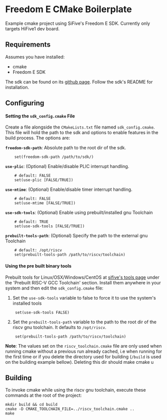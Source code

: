 Freedom E CMake Boilerplate
===========================

Example cmake project using SiFive's Freedom E SDK. Currently only targets HiFive1
dev board.

## Requirements

Assumes you have installed:

* cmake
* Freedom E SDK

The sdk can be found on its [github page][0]. Follow the sdk's README for installation.

## Configuring

#### Setting the `sdk_config.cmake` File

Create a file alongside the `CMakeLists.txt` file named `sdk_config.cmake`. This file will
hold the path to the sdk and options to enable features in the build process. The options are:

**`freedom-sdk-path`**: Absolute path to the root dir of the sdk.

        set(freedom-sdk-path /path/to/sdk/)

**`use-plic`**: (Optional) Enable/disable PLIC interrupt handling.

		# default: FALSE
        set(use-plic [FALSE/TRUE])

**`use-mtime`**: (Optional) Enable/disable timer interrupt handling.

		# default: FALSE
        set(use-mtime [FALSE/TRUE])

**`use-sdk-tools`**: (Optional) Enable using prebuilt/installed gnu Toolchain

		# default: TRUE
		set(use-sdk-tools [FALSE/TRUE])

**`prebuilt-tools-path`**: (Optional) Specify the path to the external gnu Toolchain

		# default: /opt/riscv
		set(prebuilt-tools-path /path/to/riscv/toolchain)
		
#### Using the pre built binary tools

Prebuilt tools for Linux/OSX/Windows/CentOS at [sifive's tools page][1] under the
'Prebuilt RISC-V GCC Toolchain' section. Install them anywhere in your system and
then edit the `sdk_config.cmake` file:

1. Set the `use-sdk-tools` variable to false to force it to use the system's
installed tools

        set(use-sdk-tools FALSE)

2. Set the `prebuilt-tools-path` variable to the path to the root dir of the riscv
gnu toolchain. It defaults to `/opt/riscv`.

        set(prebuilt-tools-path /path/to/riscv/toolchain)

**Note**: The values set on the `riscv_toolchain.cmake` file are only used when running cmake
without a previous run already cached, i.e when running for the first time or if you delete the
directory used for building (`/build` is used on the building example bellow). Deleting this dir
should make cmake u

## Building

To invoke cmake while using the riscv gnu toolchain, execute these commands at the root of the
project:

    mkdir build && cd build
    cmake -D CMAKE_TOOLCHAIN_FILE=../riscv_toolchain.cmake ..
    make

[0]: https://github.com/sifive/freedom-e-sdk
[1]: https://www.sifive.com/products/tools/

